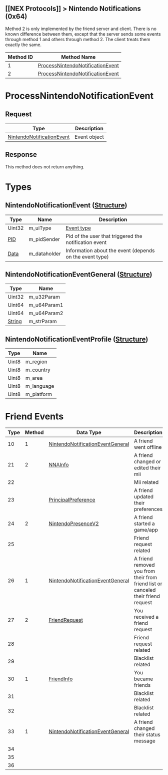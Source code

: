 ## [[NEX Protocols]] > Nintendo Notifications (0x64)

Method 2 is only implemented by the friend server and client. There is no known difference between them, except that the server sends some events through method 1 and others through method 2. The client treats them exactly the same.

| Method ID | Method Name |
| --- | --- |
| 1 | [ProcessNintendoNotificationEvent](#processnintendonotificationevent) |
| 2 | [ProcessNintendoNotificationEvent](#processnintendonotificationevent) |

# ProcessNintendoNotificationEvent
## Request
| Type | Description |
| --- | --- |
| [NintendoNotificationEvent](#nintendonotificationevent-structure) | Event object |

## Response
This method does not return anything.

# Types
## NintendoNotificationEvent ([Structure])
| Type | Name | Description |
| --- | --- | --- |
| Uint32 | m_uiType | [Event type](#friend-events) |
| [PID] | m_pidSender | Pid of the user that triggered the notification event |
| [Data] | m_dataholder | Information about the event (depends on the event type) |

## NintendoNotificationEventGeneral ([Structure])
| Type | Name |
| --- | --- |
| Uint32 | m_u32Param |
| Uint64 | m_u64Param1 |
| Uint64 | m_u64Param2 |
| [String] | m_strParam |

## NintendoNotificationEventProfile ([Structure])
| Type | Name |
| --- | --- |
| Uint8 | m_region |
| Uint8 | m_country |
| Uint8 | m_area |
| Uint8 | m_language |
| Uint8 | m_platform |

# Friend Events
| Type | Method | Data Type | Description |
| --- | --- | --- | --- |
| 10 | 1 | [NintendoNotificationEventGeneral] | A friend went offline |
| 21 | 2 | [NNAInfo] | A friend changed or edited their mii |
| 22 | | | Mii related |
| 23 | | [PrincipalPreference] | A friend updated their preferences |
| 24 | 2 | [NintendoPresenceV2] | A friend started a game/app |
| 25 | | | Friend request related |
| 26 | 1 | [NintendoNotificationEventGeneral] | A friend removed you from their from friend list or canceled their friend request |
| 27 | 2 | [FriendRequest] | You received a friend request |
| 28 | | | Friend request related |
| 29 | | | Blacklist related |
| 30 | 1 | [FriendInfo] | You became friends |
| 31 | | | Blacklist related |
| 32 | | | Blacklist related |
| 33 | 1 | [NintendoNotificationEventGeneral] | A friend changed their status message |
| 34 | | | |
| 35 | | | |
| 36 | | | |

[Data]: NEX-Common-Types#anydataholder
[PID]: NEX-Common-Types#pid
[Structure]: NEX-Common-Types#structure
[String]: NEX-Common-Types#string
[FriendRequest]: Friends-Protocol-(Wii-U)#friendrequest
[NintendoPresenceV2]: Friends-Protocol-(Wii-U)#nintendopresencev2
[FriendInfo]: Friends-Protocol-(Wii-U)#friendinfo
[NNAInfo]: Friends-Protocol-(Wii-U)#nnainfo
[MiiV2]: Friends-Protocol-(Wii-U)#miiv2
[PrincipalPreference]: Friends-Protocol-(Wii-U)#principalpreference
[NintendoNotificationEventGeneral]: #nintendonotificationeventgeneral-structure